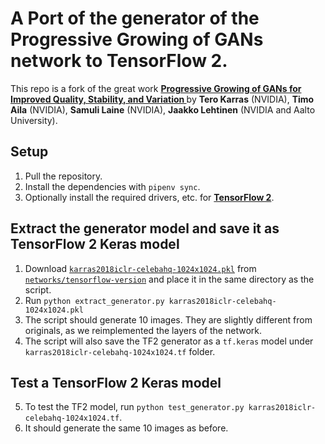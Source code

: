 # A Port of the generator of the Progressive Growing of GANs network to TensorFlow 2.

This repo is a fork of the great work **[Progressive Growing of GANs for Improved Quality, Stability, and Variation
](https://github.com/tkarras/progressive_growing_of_gans)** by **Tero Karras** (NVIDIA), **Timo Aila** (NVIDIA), **Samuli Laine** (NVIDIA), **Jaakko Lehtinen** (NVIDIA and Aalto University).

## Setup

1. Pull the repository.
2. Install the dependencies with `pipenv sync`.
3. Optionally install the required drivers, etc. for **[TensorFlow 2](https://www.tensorflow.org/install/gpu)**.

## Extract the generator model and save it as TensorFlow 2 Keras model

1. Download [`karras2018iclr-celebahq-1024x1024.pkl`](https://drive.google.com/open?id=188K19ucknC6wg1R6jbuPEhTq9zoufOx4) from [`networks/tensorflow-version`](https://drive.google.com/open?id=15hvzxt_XxuokSmj0uO4xxMTMWVc0cIMU) and place it in the same directory as the script.
2. Run `python extract_generator.py karras2018iclr-celebahq-1024x1024.pkl`
3. The script should generate 10 images. They are slightly different from originals, as we reimplemented the layers of the network.
4. The script will also save the TF2 generator as a `tf.keras` model under `karras2018iclr-celebahq-1024x1024.tf` folder.

## Test a TensorFlow 2 Keras model
5. To test the TF2 model, run `python test_generator.py karras2018iclr-celebahq-1024x1024.tf`. 
6. It should generate the same 10 images as before.
